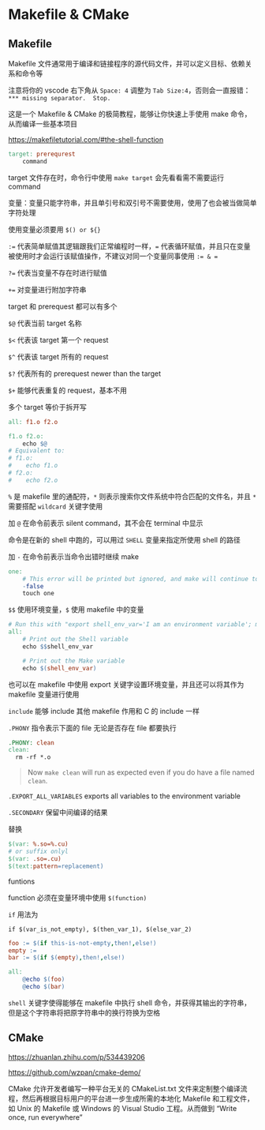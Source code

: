 # Makefile & CMake

## Makefile

Makefile 文件通常用于编译和链接程序的源代码文件，并可以定义目标、依赖关系和命令等



注意将你的 vscode 右下角从 `Space: 4` 调整为 `Tab Size:4`，否则会一直报错：`*** missing separator.  Stop.`



这是一个 Makefile & CMake 的极简教程，能够让你快速上手使用 make 命令，从而编译一些基本项目

https://makefiletutorial.com/#the-shell-function

```makefile
target: prerequrest
	command
```

target 文件存在时，命令行中使用 `make target` 会先看看需不需要运行 command

变量：变量只能字符串，并且单引号和双引号不需要使用，使用了也会被当做简单字符处理

使用变量必须要用 `$() or ${}`

`:=` 代表简单赋值其逻辑跟我们正常编程时一样，`=` 代表循环赋值，并且只在变量被使用时才会运行该赋值操作，不建议对同一个变量同事使用 `:= & =`

`?=` 代表当变量不存在时进行赋值

`+=` 对变量进行附加字符串

target 和 prerequest 都可以有多个

`$@` 代表当前 target 名称

`$<` 代表该 target 第一个 request

`$^` 代表该 target 所有的 request

`$?` 代表所有的 prerequest newer than the target

`$+` 能够代表重复的 request，基本不用

多个 target 等价于拆开写

```makefile
all: f1.o f2.o

f1.o f2.o:
	echo $@
# Equivalent to:
# f1.o:
#	 echo f1.o
# f2.o:
#	 echo f2.o
```





`%` 是 makefile 里的通配符，`*` 则表示搜索你文件系统中符合匹配的文件名，并且 `*` 需要搭配 `wildcard` 关键字使用



加 `@` 在命令前表示 silent command，其不会在 terminal 中显示

命令是在新的 shell 中跑的，可以用过 `SHELL` 变量来指定所使用 shell 的路径

加 `-` 在命令前表示当命令出错时继续 make

```makefile
one:
	# This error will be printed but ignored, and make will continue to run
	-false
	touch one
```



`$$` 使用环境变量，`$` 使用 makefile 中的变量

```makefile
# Run this with "export shell_env_var='I am an environment variable'; make"
all:
	# Print out the Shell variable
	echo $$shell_env_var

	# Print out the Make variable
	echo $(shell_env_var)
```

也可以在 makefile 中使用 export 关键字设置环境变量，并且还可以将其作为 makefile 变量进行使用

`include` 能够 include 其他 makefile 作用和 C 的 include 一样

`.PHONY` 指令表示下面的 file 无论是否存在 file 都要执行

```makefile
.PHONY: clean
clean:
  rm -rf *.o
```

> Now `make clean` will run as expected even if you do have a file named `clean`.

`.EXPORT_ALL_VARIABLES` exports all variables to the environment variable

`.SECONDARY` 保留中间编译的结果

替换 

```makefile
$(var: %.so=%.cu)
# or suffix onlyl
$(var: .so=.cu)
$(text:pattern=replacement)
```



funtions

function 必须在变量环境中使用 `$(function)`

`if` 用法为

`if $(var_is_not_empty), $(then_var_1), $(else_var_2)`

```makefile
foo := $(if this-is-not-empty,then!,else!)
empty :=
bar := $(if $(empty),then!,else!)

all:
	@echo $(foo)
	@echo $(bar)
```



`shell` 关键字使得能够在 makefile 中执行 shell 命令，并获得其输出的字符串，但是这个字符串将把原字符串中的换行符换为空格

## CMake

https://zhuanlan.zhihu.com/p/534439206

https://github.com/wzpan/cmake-demo/

CMake 允许开发者编写一种平台无关的 CMakeList.txt 文件来定制整个编译流程，然后再根据目标用户的平台进一步生成所需的本地化 Makefile 和工程文件，如 Unix 的 Makefile 或 Windows 的 Visual Studio 工程。从而做到 “Write once, run everywhere”
